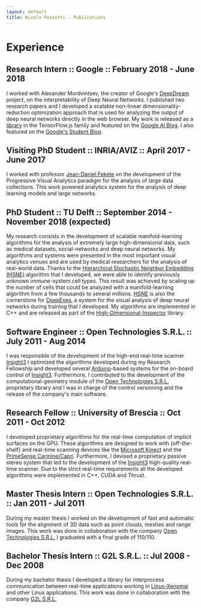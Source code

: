 ```yaml
---
layout: default
title: Nicola Pezzotti - Publications
---
```


Experience
================

Research Intern :: Google :: February 2018 - June 2018
-------
I worked with Alexander Mordvintsev, the creator of Google's [DeepDream](https://it.wikipedia.org/wiki/Deep_Dream) project, on the interpretability of Deep Neural Networks.
I published two research papers and I developed a scalable non-linear dimensionality-reduction optimization approach that is used for analyzing the output of deep neural networks directly in the web browser.
My work is released as a [library](https://github.com/tensorflow/tfjs-tsne) in the TensorFlow.js family and featured on the [Google AI Blog](https://ai.googleblog.com/2018/06/realtime-tsne-visualizations-with.html).
I also featured on the [Google's Student Blog](https://students.googleblog.com/2018/08/getting-to-know-research-intern-nicola.html).

Visiting PhD Student :: INRIA/AVIZ :: April 2017 - June 2017
-------
I worked with professor [Jean-Daniel Fekete](https://en.wikipedia.org/wiki/Jean-Daniel_Fekete) on the development of the Progressive Visual Analytics paradigm for the analysis of large data collections. This work powered analytics system for the analysis of deep learning models and large networks.

PhD Student :: TU Delft :: September 2014 - November 2018 (expected)
-------
My research consists in the development of scalable manifold-learning algorithms for the analysis of extremely large high-dimensional data, such as medical datasets, social-networks and deep neural networks.
My algorithms and systems were presented in the most important visual analytics venues and are used by medical researchers for the analysis of real-world data.
Thanks to the [Hierarchical Stochastic Neighbor Embedding (HSNE)][9] algorithm that I developed, we were able to identify previously unknown immune-system cell types.
This result was achieved by scaling up the number of cells that could be analyzed with a manifold-learning algorithm from a few thousands to several millions.
[HSNE][9] is also the cornerstone for [DeepEyes][10], a system for the visual analysis of deep neural networks during training that I developed.
My algorithms are implemented in C++ and are released as part of the [High-Dimensional-Inspector](https://github.com/Nicola17/High-Dimensional-Inspector) library.

Software Engineer :: Open Technologies S.R.L. :: July 2011 - Aug 2014
-------
I was responsible of the development of the high-end real-time scanner [Insight3][5]
I optimized the algorithms developed during my Research Fellowship and developed several [Arduino][6]-based systems for the on-board control of [Insight3][5].
Furthermore, I contributed to the development of the computational-geometry module of the [Open Technologies S.R.L.][1] proprietary library and I was in charge of the control versioning and the release of the company's main software.

Research Fellow :: University of Brescia :: Oct 2011 - Oct 2012
-------
I developed proprietary algorithms for the real-time computation of implicit surfaces on the GPU.
These algorithms are designed to work with {off-the-shelf} and real-time scanning devices like the [Microsoft Kinect][2] and the [PrimeSense Carmine/Capri][3].
Furthermore, I devised a proprietary passive stereo system that led to the development of the [Insight3][5] high-quality real-time scanner.
Due to the strict real-time requirements all the developed algorithms were implemented in C++, CUDA and Thrust.

Master Thesis Intern :: Open Technologies S.R.L. :: Jan 2011 - Jul 2011
-------
During my master thesis I worked on the development of fast and automatic tools for the alignment of 3D data such as point clouds, meshes and range images.
This work was done in collaboration with the company [Open Technologies S.R.L.][1]
I graduated with a final grade of 110/110.

Bachelor Thesis Intern :: G2L S.R.L. :: Jul 2008 - Dec 2008
-------
During my bachelor thesis I developed a library for interprocess communication between real-time applications working in [Linux-Xenomai][7] and other Linux applications.
This work was done in collaboration with the company [G2L S.R.L.][8]


[1]: http://www.scanner3d.it/en/
[2]: https://en.wikipedia.org/wiki/Kinect
[3]: https://en.wikipedia.org/wiki/PrimeSense
[4]: http://structure.io/openni
[5]: http://www.scanner3d.it/en/3d-scanner/insight3.html
[6]: https://www.arduino.cc/
[7]: https://xenomai.org/
[8]: http://www.g2l-automazione.it/english/company.html
[9]: https://graphics.tudelft.nl/Publications-new/2016/PHLEV16/hsne.pdf
[10]: https://graphics.tudelft.nl/Publications-new/2018/PHVLEV18/paper216.pdf
